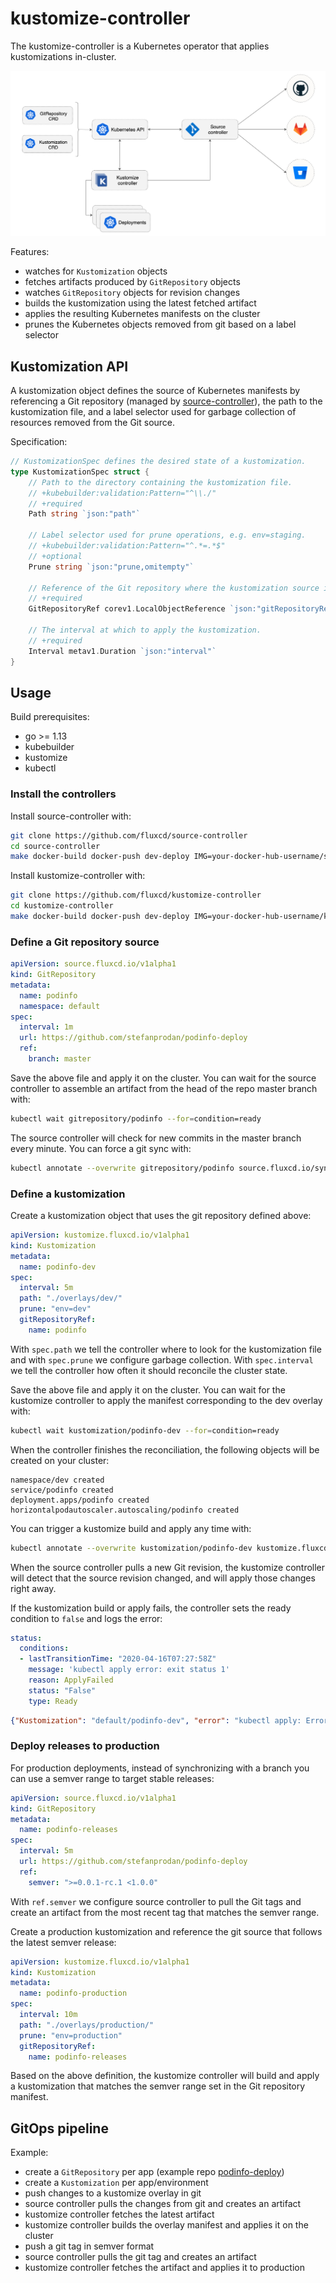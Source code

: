 # kustomize-controller

The kustomize-controller is a Kubernetes operator that applies kustomizations in-cluster.

![overview](docs/diagrams/fluxcd-kustomize-source-controllers.png)

Features:
* watches for `Kustomization` objects
* fetches artifacts produced by `GitRepository` objects
* watches `GitRepository` objects for revision changes 
* builds the kustomization using the latest fetched artifact
* applies the resulting Kubernetes manifests on the cluster
* prunes the Kubernetes objects removed from git based on a label selector

## Kustomization API

A kustomization object defines the source of Kubernetes manifests by referencing a Git repository
(managed by [source-controller](https://github.com/fluxcd/source-controller)),
the path to the kustomization file, 
and a label selector used for garbage collection of resources removed from the Git source.

Specification:

```go
// KustomizationSpec defines the desired state of a kustomization.
type KustomizationSpec struct {
	// Path to the directory containing the kustomization file.
	// +kubebuilder:validation:Pattern="^\\./"
	// +required
	Path string `json:"path"`

	// Label selector used for prune operations, e.g. env=staging.
	// +kubebuilder:validation:Pattern="^.*=.*$"
	// +optional
	Prune string `json:"prune,omitempty"`

	// Reference of the Git repository where the kustomization source is.
	// +required
	GitRepositoryRef corev1.LocalObjectReference `json:"gitRepositoryRef"`

	// The interval at which to apply the kustomization.
	// +required
	Interval metav1.Duration `json:"interval"`
}
```

## Usage

Build prerequisites:
* go >= 1.13
* kubebuilder
* kustomize
* kubectl

### Install the controllers

Install source-controller with:

```bash
git clone https://github.com/fluxcd/source-controller
cd source-controller
make docker-build docker-push dev-deploy IMG=your-docker-hub-username/source-controller:test
```

Install kustomize-controller with:

```bash
git clone https://github.com/fluxcd/kustomize-controller
cd kustomize-controller
make docker-build docker-push dev-deploy IMG=your-docker-hub-username/kustomize-controller:test
```

### Define a Git repository source

```yaml
apiVersion: source.fluxcd.io/v1alpha1
kind: GitRepository
metadata:
  name: podinfo
  namespace: default
spec:
  interval: 1m
  url: https://github.com/stefanprodan/podinfo-deploy
  ref:
    branch: master
```

Save the above file and apply it on the cluster.
You can wait for the source controller to assemble an artifact from the head of the repo master branch with:

```bash
kubectl wait gitrepository/podinfo --for=condition=ready
```

The source controller will check for new commits in the master branch every minute. You can force a git sync with:

```bash
kubectl annotate --overwrite gitrepository/podinfo source.fluxcd.io/syncAt="$(date +%s)"
```

### Define a kustomization

Create a kustomization object that uses the git repository defined above:

```yaml
apiVersion: kustomize.fluxcd.io/v1alpha1
kind: Kustomization
metadata:
  name: podinfo-dev
spec:
  interval: 5m
  path: "./overlays/dev/"
  prune: "env=dev"
  gitRepositoryRef:
    name: podinfo
```

With `spec.path` we tell the controller where to look for the kustomization file and with `spec.prune` we 
configure garbage collection. With `spec.interval` we tell the controller how often it should reconcile 
the cluster state.

Save the above file and apply it on the cluster.
You can wait for the kustomize controller to apply the manifest corresponding to the dev overlay with:

```bash
kubectl wait kustomization/podinfo-dev --for=condition=ready
```

When the controller finishes the reconciliation, the following objects will be created on your cluster:

```text
namespace/dev created
service/podinfo created
deployment.apps/podinfo created
horizontalpodautoscaler.autoscaling/podinfo created
```

You can trigger a kustomize build and apply any time with:

```bash
kubectl annotate --overwrite kustomization/podinfo-dev kustomize.fluxcd.io/syncAt="$(date +%s)"
```

When the source controller pulls a new Git revision, the kustomize controller will detect that the
source revision changed, and will apply those changes right away.

If the kustomization build or apply fails, the controller sets the ready condition to `false` and logs the error:

```yaml
status:
  conditions:
  - lastTransitionTime: "2020-04-16T07:27:58Z"
    message: 'kubectl apply error: exit status 1'
    reason: ApplyFailed
    status: "False"
    type: Ready
``` 

```json
{"Kustomization": "default/podinfo-dev", "error": "kubectl apply: Error from server (NotFound): error when creating \"podinfo-dev.yaml\": namespaces \"dev\" not found\n"}
```

### Deploy releases to production

For production deployments, instead of synchronizing with a branch you can use a semver range to target stable releases:

```yaml
apiVersion: source.fluxcd.io/v1alpha1
kind: GitRepository
metadata:
  name: podinfo-releases
spec:
  interval: 5m
  url: https://github.com/stefanprodan/podinfo-deploy
  ref:
    semver: ">=0.0.1-rc.1 <1.0.0"
```

With `ref.semver` we configure source controller to pull the Git tags and create an artifact from the most recent tag
that matches the semver range.

Create a production kustomization and reference the git source that follows the latest semver release:

```yaml
apiVersion: kustomize.fluxcd.io/v1alpha1
kind: Kustomization
metadata:
  name: podinfo-production
spec:
  interval: 10m
  path: "./overlays/production/"
  prune: "env=production"
  gitRepositoryRef:
    name: podinfo-releases
```

Based on the above definition, the kustomize controller will build and apply a kustomization that matches the semver range
set in the Git repository manifest.

## GitOps pipeline

Example:
* create a `GitRepository` per app (example repo [podinfo-deploy](https://github.com/stefanprodan/podinfo-deploy))
* create a `Kustomization` per app/environment 
* push changes to a kustomize overlay in git
* source controller pulls the changes from git and creates an artifact
* kustomize controller fetches the latest artifact
* kustomize controller builds the overlay manifest and applies it on the cluster
* push a git tag in semver format
* source controller pulls the git tag and creates an artifact
* kustomize controller fetches the artifact and applies it to production
